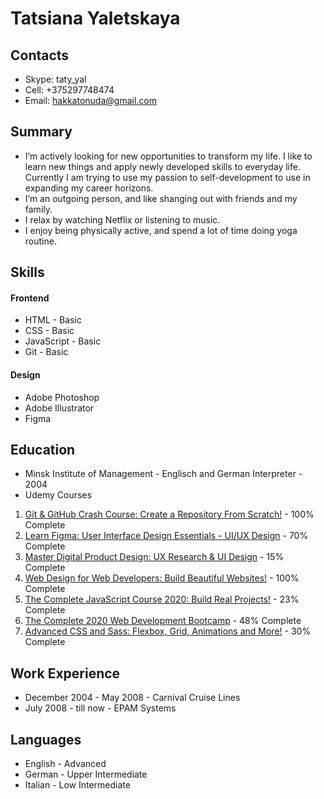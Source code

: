 # Tatsiana Yaletskaya

## Contacts

* Skype: taty_yal
* Cell: +375297748474
* Email: hakkatonuda@gmail.com

## Summary
- I’m actively looking for new opportunities to transform my life. I like to learn new things and apply newly developed skills to everyday life. Currently I am trying to use my passion to self-development to use in expanding my career horizons.
- I’m an outgoing person, and like shanging out with friends and my family.
- I relax by watching Netflix or listening to music.
- I enjoy being physically active, and spend a lot of time doing yoga routine.

## Skills

#### Frontend
* HTML - Basic
* CSS - Basic
* JavaScript - Basic
* Git - Basic

#### Design
* Adobe Photoshop
* Adobe Illustrator
* Figma 

## Education

* Minsk Institute of Management - Englisch and German Interpreter - 2004   
* Udemy Courses
1. [Git & GitHub Crash Course: Create a Repository From Scratch!](https://www.udemy.com/course/git-and-github-crash-course-creating-a-repository-from-scratch/) - 100% Complete
1. [Learn Figma: User Interface Design Essentials - UI/UX Design](https://www.udemy.com/course/learn-figma-user-interface-design-essentials-uiux-design/) - 70% Complete
1. [Master Digital Product Design: UX Research & UI Design](https://www.udemy.com/course/master-digital-product-design-ux-research-ui-design/) - 15% Complete
1. [Web Design for Web Developers: Build Beautiful Websites!](https://www.udemy.com/course/web-design-secrets/) - 100% Complete
1. [The Complete JavaScript Course 2020: Build Real Projects!](https://www.udemy.com/course/the-complete-javascript-course/) - 23% Complete
1. [The Complete 2020 Web Development Bootcamp](https://www.udemy.com/course/the-complete-web-development-bootcamp/) - 48% Complete
1. [Advanced CSS and Sass: Flexbox, Grid, Animations and More!](https://www.udemy.com/course/advanced-css-and-sass/) - 30% Complete

## Work Experience

- December 2004 - May 2008 - Carnival Cruise Lines
- July 2008 - till now - EPAM Systems

## Languages

- English - Advanced
- German - Upper Intermediate
- Italian - Low Intermediate



